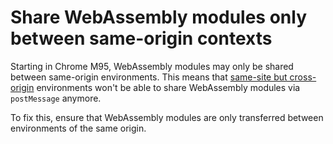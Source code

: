 # Share WebAssembly modules only between same-origin contexts

Starting in Chrome M95, WebAssembly modules may only be shared between same-origin environments. This means that [same-site but cross-origin](sameSiteAndSameOrigin) environments won't be able to share WebAssembly modules via `postMessage` anymore.

To fix this, ensure that WebAssembly modules are only transferred between environments of the same origin.
